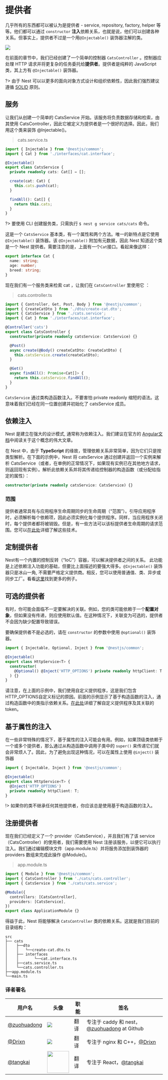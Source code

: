 # 提供者

几乎所有的东西都可以被认为是提供者 - service, repository, factory, helper 等等。他们都可以通过 `constructor` **注入**依赖关系，也就是说，他们可以创建各种关系。但事实上，提供者不过是一个用`@Injectable()` 装饰器注解的类。

![](https://docs.nestjs.com/assets/Components_1.png)

在前面的章节中，我们已经创建了一个简单的控制器 `CatsController` 。控制器应处理 HTTP 请求并将更复杂的任务委托给**提供者**。提供者是纯粹的 JavaScript 类，其上方有 `@Injectable()` 装饰器。

?> 由于 Nest 可以以更多的面向对象方式设计和组织依赖性，因此我们强烈建议遵循 [SOLID](https://en.wikipedia.org/wiki/SOLID) 原则。


## 服务

让我们从创建一个简单的 CatsService 开始。该服务将负责数据存储和检索，由其使用 CatsController，因此它被定义为提供者是一个很好的选择。因此，我们用这个类来装饰 @Injectable()。

> cats.service.ts

```typescript
import { Injectable } from '@nestjs/common';
import { Cat } from './interfaces/cat.interface';

@Injectable()
export class CatsService {
  private readonly cats: Cat[] = [];

  create(cat: Cat) {
    this.cats.push(cat);
  }

  findAll(): Cat[] {
    return this.cats;
  }
}
```

?> 要使用 CLI 创建服务类，只需执行 `$ nest g service cats/cats` 命令。

这是一个 `CatsService` 基本类，有一个属性和两个方法。唯一的新特点是它使用 `@Injectable()` 装饰器。该 `@Injectable()` 附加有元数据，因此 Nest 知道这个类是一个 Nest 提供者。需要注意的是，上面有一个`Cat`接口。看起来像这样：

```typescript
export interface Cat {
  name: string;
  age: number;
  breed: string;
}
```

现在我们有一个服务类来检索 cat ，让我们在 `CatsController` 里使用它 ：

> cats.controller.ts

```typescript
import { Controller, Get, Post, Body } from '@nestjs/common';
import { CreateCatDto } from './dto/create-cat.dto';
import { CatsService } from './cats.service';
import { Cat } from './interfaces/cat.interface';

@Controller('cats')
export class CatsController {
  constructor(private readonly catsService: CatsService) {}

  @Post()
  async create(@Body() createCatDto: CreateCatDto) {
    this.catsService.create(createCatDto);
  }

  @Get()
  async findAll(): Promise<Cat[]> {
    return this.catsService.findAll();
  }
}
```

`CatsService` 通过类构造函数注入。不要害怕 private readonly 缩短的语法。这意味着我们已经在同一位置创建并初始化了 catsService 成员。

## 依赖注入

Nest 是建立在强大的设计模式, 通常称为依赖注入。我们建议在官方的 [Angular文档](https://angular.cn/guide/dependency-injection)中阅读关于这个概念的伟大文章。

在 Nest 中，由于 **TypeScript** 的缘故，管理依赖关系非常简单，因为它们只是按类型解析。在下面的示例中，Nest 将 catsService 通过创建并返回一个实例来解析 CatsService（或者，在单例的正常情况下，如果现有实例已在其他地方请求，则返回现有实例）。解析此依赖关系并将其传递给控制器的构造函数（或分配给指定的属性）：

```typescript
constructor(private readonly catsService: CatsService) {}
```
### 范围

提供者通常具有与应用程序生命周期同步的生命周期（“范围”）。引导应用程序时，必须解析每个依赖项，因此必须实例化每个提供程序。同样，当应用程序关闭时，每个提供者都将被销毁。但是，有一些方法可以该标提供者生命周期的请求范围。您可以[在此处](/6/fundamentals?id=注射范围)详细了解这些技术。


## 定制提供者

Nest有一个内置的控制反转（“IoC”）容器，可以解决提供者之间的关系。 此功能是上述依赖注入功能的基础，但要比上面描述的要强大得多。`@Injectable()` 装饰器只是冰山一角, 不需要严格定义提供商。相反，您可以使用普通值、类、异步或同步工厂。看看[这里](/6/fundamentals)找到更多的例子。

## 可选的提供者

有时，你可能会面临不一定要解决的关联。例如，您的类可能依赖于一个**配置对象**，但如果没有传递，则应使用默认值。在这种情况下，关联变为可选的，提供者不会因为缺少配置导致错误。

要确保提供者不是必选的，请在 `constructor` 的参数中使用 `@optional()` 装饰器。

```typescript
import { Injectable, Optional, Inject } from '@nestjs/common';

@Injectable()
export class HttpService<T> {
  constructor(
    @Optional() @Inject('HTTP_OPTIONS') private readonly httpClient: T
  ) {}
}
```

请注意，在上面的示例中，我们使用自定义提供程序，这是我们包含HTTP_OPTIONS自定义标记的原因。前面的示例显示了基于构造函数的注入，通过构造函数中的类指示依赖关系。[在此处](/6/fundamentals?id=自定义providercustomer-provider)详细了解自定义提供程序及其关联的token。

## 基于属性的注入

在一些非常特殊的情况下，基于属性的注入可能会有用。例如，如果顶级类依赖于一个或多个提供者，那么通过从构造函数中调用子类中的 `super()` 来传递它们就会非常烦人了。因此，为了避免出现这种情况，可以在属性上使用 `@inject()` 装饰器

```typescript
import { Injectable, Inject } from '@nestjs/common';

@Injectable()
export class HttpService<T> {
  @Inject('HTTP_OPTIONS')
  private readonly httpClient: T;
}
```

!> 如果你的类不继承任何其他提供者，你应该总是使用基于构造函数的注入。

## 注册提供者

现在我们已经定义了一个 provider（CatsService），并且我们有了该 service（CatsController）的使用者，我们需要使用 Nest 注册该服务，以便它可以执行注入。我们通过编辑模块文件（app.module.ts）并将服务添加到装饰器的 providers 数组来完成此操作 @Module()。

> app.module.ts

```typescript
import { Module } from '@nestjs/common';
import { CatsController } from './cats/cats.controller';
import { CatsService } from './cats/cats.service';

@Module({
  controllers: [CatsController],
  providers: [CatsService],
})
export class ApplicationModule {}
```

得益于此，Nest 将能够解决 `CatsController` 类的依赖关系。这就是我们目前的目录结构：

```
src
├── cats
│    ├──dto
│    │   └──create-cat.dto.ts
│    ├── interfaces
│    │       └──cat.interface.ts
│    ├──cats.service.ts
│    └──cats.controller.ts
├──app.module.ts
└──main.ts
```



 ### 译者署名

| 用户名 | 头像 | 职能 | 签名 |
|---|---|---|---|
| [@zuohuadong](https://github.com/zuohuadong)  | <img class="avatar-66 rm-style" src="https://wx3.sinaimg.cn/large/006fVPCvly1fmpnlt8sefj302d02s742.jpg">  |  翻译  | 专注于 caddy 和 nest，[@zuohuadong](https://github.com/zuohuadong/) at Github  |
| [@Drixn](https://drixn.com/)  | <img class="avatar-66 rm-style" src="https://cdn.drixn.com/img/src/avatar1.png">  |  翻译  | 专注于 nginx 和 C++，[@Drixn](https://drixn.com/) |
| [@tangkai](https://github.com/tangkai123456)  | <img class="avatar-66 rm-style" height="70" src="https://avatars1.githubusercontent.com/u/22436910">  |  翻译  | 专注于 React，[@tangkai](https://github.com/tangkai123456) |
